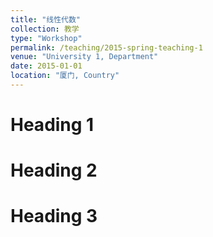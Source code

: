 ```yaml
---
title: "线性代数"
collection: 教学
type: "Workshop"
permalink: /teaching/2015-spring-teaching-1
venue: "University 1, Department"
date: 2015-01-01
location: "厦门, Country"
---
```



Heading 1
======

Heading 2
======

Heading 3
======
